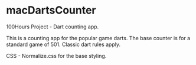 # macDartsCounter
100Hours Project - Dart counting app.

This is a counting app for the popular game darts.
The base counter is for a standard game of 501. Classic dart rules apply.

CSS - Normalize.css for the base styling.


